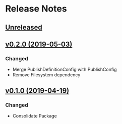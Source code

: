 # Release Notes

## [Unreleased](https://github.com/ixocreate/application/compare/0.2.0...develop)

## [v0.2.0 (2019-05-03)](https://github.com/ixocreate/application/compare/0.1.0...0.2.0)

### Changed
- Merge PublishDefinitionConfig with PublishConfig
- Remove Filesystem dependency

## [v0.1.0 (2019-04-19)](https://github.com/ixocreate/application/compare/master...0.1.0)

### Changed
- Consolidate Package
